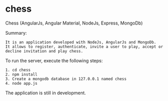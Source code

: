 # chess
Chess (AngularJs, Angular Material, NodeJs, Express, MongoDb)


Summary:

    It is an application developed with NodeJs, AngularJs and MongoDb. 
    It allows to register, authenticate, invite a user to play, accept or decline invitation and play chess.
    

To run the server, execute the following steps:

    1. cd chess
    2. npm install
    3. Create a mongodb database in 127.0.0.1 named chess
    4. node app.js


The application is still in development.
